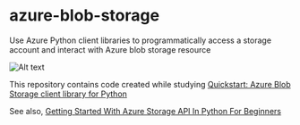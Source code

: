 # azure-blob-storage
Use Azure Python client libraries to programmatically access a storage account and interact with Azure blob storage resource

![Alt text](image.png)

This repository contains code created while studying [Quickstart: Azure Blob Storage client library for Python](https://learn.microsoft.com/en-us/azure/storage/blobs/storage-quickstart-blobs-python?tabs=managed-identity%2Croles-azure-portal%2Csign-in-azure-cli)

See also, [Getting Started With Azure Storage API In Python For Beginners](https://youtu.be/gMG3JQpyhTo)
